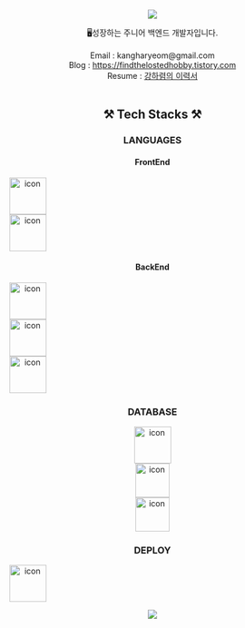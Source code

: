<div align="center">

<br>
<p align="center">
<img src="https://capsule-render.vercel.app/api?&type=waving&color=timeAuto&height=180&section=header&text=Haryeom's%20Hub&fontSize=50&animation=fadeIn&fontAlignY=45" />
  </p>

<div align='center'> 🖥성장하는 주니어 백엔드 개발자입니다.</div>
<br>
<div align='center'> Email : kangharyeom@gmail.com</div>
<div align='center'> Blog : <a href="https://findthelostedhobby.tistory.com">https://findthelostedhobby.tistory.com</a></div>
<div align='center'> Resume : <a href="https://kangharyeom.notion.site/32f52506fb944ea7bfbf982e91d0defe?pvs=4">강하렴의 이력서</a></div>
<br>

## ⚒ Tech Stacks ⚒
### LANGUAGES
#### FrontEnd
<Nav style="display: flex; align-items: flex-start;"><img src="https://techstack-generator.vercel.app/js-icon.svg" alt="icon" width="65" height="65" /></Nav>
<Nav style="display: flex; align-items: flex-start;"><img src="https://techstack-generator.vercel.app/react-icon.svg" alt="icon" width="65" height="65" /></Nav>

#### BackEnd
<Nav style="display: flex; align-items: flex-start;"><img src="https://techstack-generator.vercel.app/java-icon.svg" alt="icon" width="65" height="65" /></Nav>
<Nav style="display: flex; align-items: flex-start;"><img src="https://img1.daumcdn.net/thumb/R300x0/?fname=https%3A%2F%2Fblog.kakaocdn.net%2Fdn%2FbOOwEr%2FbtrdSed6Dmb%2FkPQ69rnQYqGFOmjNcrMPdk%2Fimg.png" alt="icon" width="65" height="65" /></Nav>
<Nav style="display: flex; align-items: flex-start;"><img src="https://img1.daumcdn.net/thumb/R800x0/?scode=mtistory2&fname=https%3A%2F%2Fblog.kakaocdn.net%2Fdn%2FZYQau%2FbtqJMvCrzlO%2FRtmwZekQC5ZjUtVjwXDt21%2Fimg.png" alt="icon" width="65" height="65" /></Nav>

   
### DATABASE
<Nav><img alt= "icon" wide="65" height="65" src ="https://techstack-generator.vercel.app/mysql-icon.svg"></Nav>
<Nav><img alt= "icon" wide="60" height="60" src ="https://img1.daumcdn.net/thumb/R300x0/?fname=https://t1.daumcdn.net/cfile/tistory/2366E84358EA426C1D"></Nav>
<Nav><img alt= "icon" wide="60" height="60" src ="https://cdn4.iconfinder.com/data/icons/redis-2/1451/Untitled-2-512.png"></Nav>
  
### DEPLOY
<div style="display: flex; align-items: flex-start;"><img src="https://techstack-generator.vercel.app/aws-icon.svg" alt="icon" width="65" height="65" /></div>

<p align="center">
<img src="https://capsule-render.vercel.app/api?type=waving&color=auto&height=100&section=footer" />
  </p>
